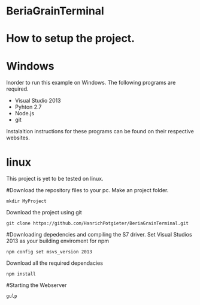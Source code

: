# BeriaGrainTerminal
# How to setup the project.
# Windows
Inorder to run this example on Windows. The following programs are required.

- Visual Studio 2013
- Pyhton 2.7
- Node.js
- git


Instalaltion instructions for these programs can be found on their respective websites.
# linux
This project is yet to be tested on linux.

#Download the repository files to your pc.
Make an project folder.
```
mkdir MyProject
```
Download the project using git
```
git clone https://github.com/HanrichPotgieter/BeriaGrainTerminal.git
```
#Downloading depedencies and compiling the S7 driver.
Set Visual Studios 2013 as your building enviroment for npm
```
npm config set msvs_version 2013
```
Download all the required dependacies
```
npm install
```
#Starting the Webserver
```
gulp
```

